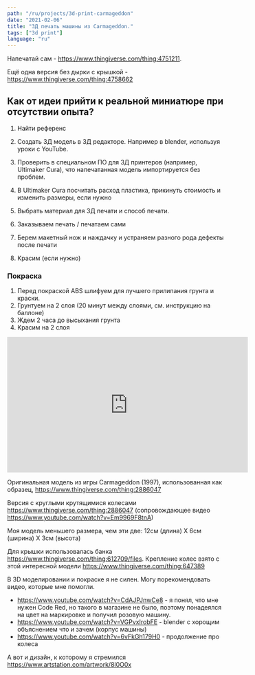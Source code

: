 ```yaml
---
path: "/ru/projects/3d-print-carmageddon"
date: "2021-02-06"
title: "3Д печать машины из Carmageddon."
tags: ["3d print"]
language: "ru"
---
```


Напечатай сам - https://www.thingiverse.com/thing:4751211.

Ещё одна версия без дырки с крышкой - https://www.thingiverse.com/thing:4758662

## Как от идеи прийти к реальной миниатюре при отсутствии опыта?


1. Найти референс
2. Создать 3Д модель в 3Д редакторе. Например в blender, используя уроки с YouTube.

3. Проверить в специальном ПО для 3Д принтеров (например, Ultimaker Cura), что напечатанная модель импортируется без проблем.
4. В Ultimaker Cura посчитать расход пластика, прикинуть стоимость и изменить размеры, если нужно
5. Выбрать материал для 3Д печати и способ печати.

6. Заказываем печать / печатаем сами
7. Берем макетный нож и наждачку и устраняем разного рода дефекты после печати
8. Красим (если нужно)


### Покраска

1. Перед покраской ABS шлифуем для лучшего прилипания грунта и краски.
2. Грунтуем на 2 слоя (20 минут между слоями, см. инструкцию на баллоне)
3. Ждем 2 часа до высыхания грунта
4. Красим на 2 слоя


<iframe width="560" height="315" src="https://www.youtube-nocookie.com/embed/y1IRe_cufF0" frameborder="0" allow="accelerometer; autoplay; clipboard-write; encrypted-media; gyroscope; picture-in-picture" allowfullscreen></iframe>

Оригинальная модель из игры Carmageddon (1997), использованная как образец,
https://www.thingiverse.com/thing:2886047

Версия с круглыми крутящимися колесами
https://www.thingiverse.com/thing:2886047 (сопровождающее видео https://www.youtube.com/watch?v=Em9969F8tnA)

Моя модель меньшего размера, чем эти две: 12см (длина) Х 6см (ширина) Х 3см (высота)

Для крышки использовалась банка https://www.thingiverse.com/thing:612709/files.
Крепление колес взято с этой интересной модели https://www.thingiverse.com/thing:647389

В 3D моделировании и покраске я не силен. Могу порекомендовать видео, которые мне помогли.

- https://www.youtube.com/watch?v=CdAJPJnwCe8 - я понял, что мне нужен Code Red, но такого в магазине не было, поэтому понадеялся на цвет на маркировке и получил розовую машину.
- https://www.youtube.com/watch?v=VGPvxIrobFE - blender с хорощим объяснением что и зачем (корпус машины)
- https://www.youtube.com/watch?v=6vFkGh179H0 - продолжение про колеса

А вот и дизайн, к которому я стремился https://www.artstation.com/artwork/8l0O0x
